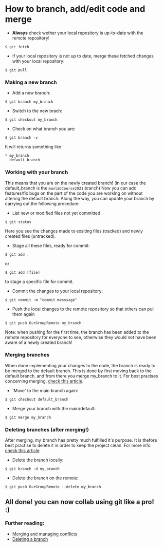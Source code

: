 # How to branch, add/edit code and merge
- **Always** check wether your local repository is up-to-date with the remote repository!
```
$ git fetch
```
- If your local repository is not up to date, merge these fetched changes with your local repository:
```console
$ git pull
```
### Making a new branch
- Add a new branch:
```console
$ git branch my_branch
```

- Switch to the new brach:
```console
$ git checkout my_branch
```

- Check on what branch you are:
```console
$ git branch -v
```

It will returns something like
```console
* my_branch
  default_branch
```
### Working with your branch
This means that you are on the newly created branch! (in our case the default_branch is the `mavlabCourse2021` branch)
Now you can add features/fix bugs on the part of the code you are working on without altering the default branch. Along the way, you can update your branch by carrying out the following procedure:

- List new or modified files not yet committed:
```console
$ git status
```

Here you see the changes made to exsiting files (tracked) and newly created files (untracked). 

- Stage all these files, ready for commit:
```console
$ git add .
```

or 
```console
$ git add [file]
```

to stage a specific file for commit.

- Commit the changes to your local repository:
```console
$ git commit -m "commit messsage"
```

- Push the local changes to the remote repository so that others can pull them again
```
$ git push OurGroupRemote my_branch
```

Note: when pushing for the first time, the branch has been added to the remote repository for everyone to see, otherwise they would not have been aware of a newly created branch!

### Merging branches
When done implementing your changes to the code, the branch is ready to be merged to the default branch. This is done by first moving back to the default branch, and from there you merge my_branch to it. For best pracises concerning merging, [check this article](https://dev.to/neshaz/how-to-use-git-merge-the-correctway-25pd).

- 'Move' to the main branch again:
```
$ git chechout default_branch
```

- Merge your branch with the main/default:
```
$ git merge my_branch
```

### Deleting branches (after merging!)
After merging, my_branch has pretty much fulfilled it's purpose. It is thefore best practise to delete it in order to keep the project clean. For more info [check this article](https://www.freecodecamp.org/news/how-to-delete-a-git-branch-both-locally-and-remotely/).

- Delete the branch locally:
```
$ git branch -d my_branch
```

- Delete the branch on the remote:
```
$ git push OurGroupRemote --delete my_branch
```

## All done! you can now collab using git like a pro! :)

### Further reading:
- [Merging and managing conflicts](https://dev.to/neshaz/how-to-use-git-merge-the-correctway-25pd)
- [Deleting a branch](https://www.freecodecamp.org/news/how-to-delete-a-git-branch-both-locally-and-remotely/)
